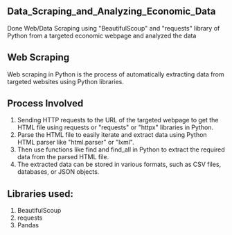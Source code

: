 ## Data_Scraping_and_Analyzing_Economic_Data
Done Web/Data Scraping using "BeautifulScoup" and "requests" library of Python from a targeted economic webpage and analyzed the data

## Web Scraping

Web scraping in Python is the process of automatically extracting data from targeted websites using Python libraries.

## Process Involved

1. Sending HTTP requests to the URL of the targeted webpage to get the HTML file using requests or "requests" or "httpx" libraries in Python.
2. Parse the HTML file to easily iterate and extract data using Python HTML parser like "html.parser" or "lxml".
3. Then use functions like find and find_all in Python to extract the required data from the parsed HTML file.
4. The extracted data can be stored in various formats, such as CSV files, databases, or JSON objects.

## Libraries used:

1. BeautifulScoup
2. requests
3. Pandas


